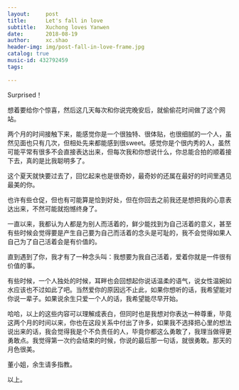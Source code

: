 ```yaml
---
layout:     post
title:      Let's fall in love 
subtitle:   Xuchong loves Yanwen
date:       2018-08-19
author:     xc.shao
header-img: img/post-fall-in-love-frame.jpg
catalog: true
music-id: 432792459
tags:
    
---
```


Surprised！

想着要给你个惊喜，然后这几天每次和你说完晚安后，就偷偷花时间做了这个网站。

两个月的时间接触下来，能感觉你是一个很独特、很体贴，也很细腻的一个人，虽然见面也只有几次，但相处先来都能感到很sweet。感觉你是个很内秀的人，虽然可能平常有很多不会直接表达出来，但每次我和你想说什么，你总能合拍的顺着接下去，真的是比我聪明多了。

这个夏天就快要过去了，回忆起来也是很奇妙，最奇妙的还属在最好的时间里遇见最美的你。

也许有些仓促，但也有可能算是恰到好处，但在你回去之前我还是想把我的心意表达出来，不然可能就抱憾终身了。

一直以来，我都认为人都是为别人而活着的，鲜少能找到为自己活着的意义，甚至有些时候会觉得要是产生自己要为自己而活着的念头是可耻的，我不会觉得如果人自己为了自己活着会是有价值的。

直到遇到了你，我才有了一种念头叫：我想要为我自己活着，爱着你就是一件很有价值的事。

有些时候，一个人独处的时候，耳畔也会回想起你说话温柔的语气，说女性温婉如水应该也不过如此了吧。当然爱你的原因远不止此，如果你想听的话，我希望能对你说一辈子。如果说余生只爱一个人的话，我希望能尽早开始。

哈哈，以上的这些内容可以理解成表白，但同时也是我想对你表达一种尊重，毕竟这两个月的时间以来，你也在这段关系中付出了许多，如果我不选择把心里的想法说出来的话，我会觉得我是个不负责任的人，毕竟你都这么勇敢了，我理当做得更勇敢点。我觉得第一次约会结束的时候，你说的最后那一句话，就很勇敢。那天的月色很美。

董小姐，余生请多指教。

以上。


